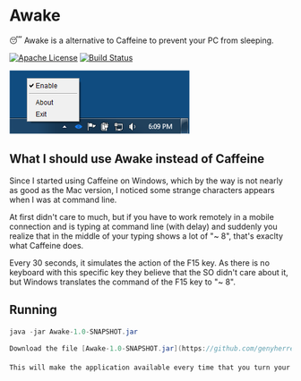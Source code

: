 # Awake #

:sleeping: Awake is a alternative to Caffeine to prevent your PC from sleeping.

[![Apache License](http://img.shields.io/badge/license-ASL-blue.svg)](https://github.com/genyherrera/Awake/blob/master/LICENSE)
[![Build Status](https://travis-ci.org/genyherrera/Awake.svg)](https://travis-ci.org/genyherrera/Awake)

![Screenshots](scr1.png)

## What I should use Awake instead of Caffeine ##

Since I started using Caffeine on Windows, which by the way is not nearly as good as the Mac version, I noticed some strange characters appears when I was at command line.

At first didn't care to much, but if you have to work remotely in a mobile connection and is typing at command line (with delay) and suddenly you realize that in the middle of your typing shows a lot of "~ 8", that's exaclty what Caffeine does.

Every 30 seconds, it simulates the action of the F15 key. As there is no keyboard with this specific key they believe that the SO didn't care about it, but Windows translates the command of the F15 key to "~ 8".

## Running ##

```java
java -jar Awake-1.0-SNAPSHOT.jar
```

```java
Download the file [Awake-1.0-SNAPSHOT.jar](https://github.com/genyherrera/Awake/raw/master/Awake-1.0-SNAPSHOT.jar) and copy to your Startup folder, usually in C:\Users\[user]\AppData\Roaming\Microsoft\Windows\Start Menu\Programs.

This will make the application available every time that you turn your computer on. 
```